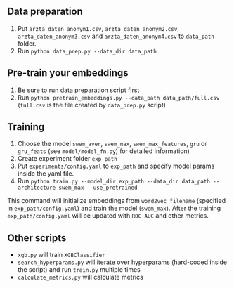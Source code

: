 

## Data preparation

1. Put `arzta_daten_anonym1.csv`, `arzta_daten_anonym2.csv`, `arzta_daten_anonym3.csv` and `arzta_daten_anonym4.csv` to `data_path` folder.
2. Run `python data_prep.py --data_dir data_path`

## Pre-train your embeddings

1. Be sure to run data preparation script first
2. Run `python pretrain_embeddings.py --data_path data_path/full.csv` (`full.csv` is the file created by `data_prep.py` script)

## Training

1. Choose the model `swem_aver`, `swem_max`, `swem_max_features`, `gru` or `gru_feats` (see `model/model_fn.py`)
for detailed information)
2. Create experiment folder `exp_path`
3. Put `experiments/config.yaml` to `exp_path` and specify model params inside the yaml file.
4. Run `python train.py --model_dir exp_path --data_dir data_path --architecture swem_max --use_pretrained`

This command will initialize embeddings from `word2vec_filename` (specified in `exp_path/config.yaml`) and train the model (`swem_max`).
After the training `exp_path/config.yaml` will be updated with `ROC AUC` and other metrics.

## Other scripts

* `xgb.py` will train `XGBClassifier`
* `search_hyperparams.py` will iterate over hyperparams (hard-coded inside the script) and run `train.py` multiple times
* `calculate_metrics.py` will calculate metrics